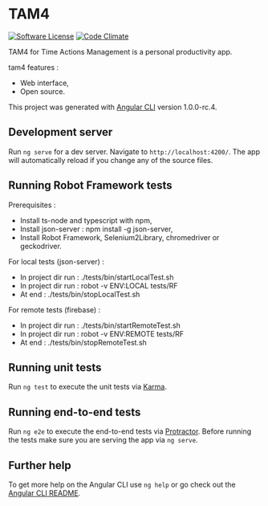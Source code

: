 # TAM4
[![Software License](https://img.shields.io/badge/license-GPL%20v3-green.svg?style=flat)](LICENSE)
[![Code Climate](https://codeclimate.com/github/jfx/tam4/badges/gpa.svg)](https://codeclimate.com/github/jfx/tam4)

TAM4 for Time Actions Management is a personal productivity app.

tam4 features :

* Web interface,
* Open source.

This project was generated with [Angular CLI](https://github.com/angular/angular-cli) version 1.0.0-rc.4.

## Development server
Run `ng serve` for a dev server. Navigate to `http://localhost:4200/`. The app will automatically reload if you change any of the source files.

## Running Robot Framework tests
Prerequisites : 
- Install ts-node and typescript with npm,
- Install json-server : npm install -g json-server,
- Install Robot Framework, Selenium2Library, chromedriver or geckodriver. 

For local tests (json-server) : 
- In project dir run : ./tests/bin/startLocalTest.sh
- In project dir run : robot -v ENV:LOCAL tests/RF
- At end : ./tests/bin/stopLocalTest.sh

For remote tests (firebase) : 
- In project dir run : ./tests/bin/startRemoteTest.sh
- In project dir run : robot -v ENV:REMOTE tests/RF
- At end : ./tests/bin/stopRemoteTest.sh

## Running unit tests

Run `ng test` to execute the unit tests via [Karma](https://karma-runner.github.io).

## Running end-to-end tests

Run `ng e2e` to execute the end-to-end tests via [Protractor](http://www.protractortest.org/).
Before running the tests make sure you are serving the app via `ng serve`.

## Further help

To get more help on the Angular CLI use `ng help` or go check out the [Angular CLI README](https://github.com/angular/angular-cli/blob/master/README.md).
